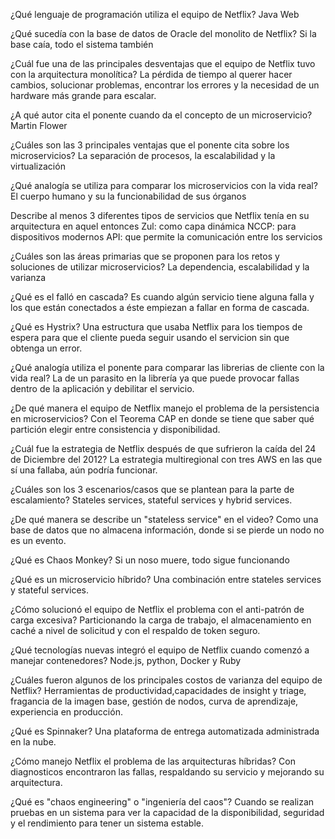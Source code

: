 ¿Qué lenguaje de programación utiliza el equipo de Netflix?
Java Web

¿Qué sucedía con la base de datos de Oracle del monolito de Netflix?
Si la base caía, todo el sistema también

¿Cuál fue una de las principales desventajas que el equipo de Netflix tuvo con la arquitectura monolítica?
La pérdida de tiempo al querer hacer cambios, solucionar problemas, encontrar los errores y la necesidad de un hardware más grande para escalar.

¿A qué autor cita el ponente cuando da el concepto de un microservicio?
Martin Flower

¿Cuáles son las 3 principales ventajas que el ponente cita sobre los microservicios?
La separación de procesos, la escalabilidad y la virtualización

¿Qué analogía se utiliza para comparar los microservicios con la vida real?
El cuerpo humano y su la funcionabilidad de sus órganos

Describe al menos 3 diferentes tipos de servicios que Netflix tenía en su arquitectura en aquel entonces
Zul: como capa dinámica
NCCP: para dispositivos modernos
API: que permite la comunicación entre los servicios

¿Cuáles son las áreas primarias que se proponen para los retos y soluciones de utilizar microservicios?
La dependencia, escalabilidad y la varianza

¿Qué es el falló en cascada?
Es cuando algún servicio tiene alguna falla y los que están conectados a éste empiezan a fallar en forma de cascada.

¿Qué es Hystrix?
Una estructura que usaba Netflix para los tiempos de espera para que el cliente pueda seguir usando el servicion sin que obtenga un error.

¿Qué analogía utiliza el ponente para comparar las librerias de cliente con la vida real?
La de un parasito en la librería ya que puede provocar fallas dentro de la aplicación y debilitar el servicio.

¿De qué manera el equipo de Netflix manejo el problema de la persistencia en microservicios?
Con el Teorema CAP en donde se tiene que saber qué partición elegir entre consistencia y disponibilidad.

¿Cuál fue la estrategia de Netflix después de que sufrieron la caída del 24 de Diciembre del 2012?
La estrategia multiregional con tres AWS en las que sí una fallaba, aún podría funcionar.

¿Cuáles son los 3 escenarios/casos que se plantean para la parte de escalamiento?
Stateles services, stateful services y hybrid services.

¿De qué manera se describe un "stateless service" en el video?
Como una base de datos que no almacena información, donde si se pierde un nodo no es un evento.

¿Qué es Chaos Monkey?
Si un noso muere, todo sigue funcionando

¿Qué es un microservicio híbrido?
Una combinación entre stateles services y stateful services.

¿Cómo solucionó el equipo de Netflix el problema con el anti-patrón de carga excesiva?
Particionando la carga de trabajo, el almacenamiento en caché a nivel de solicitud y con el respaldo de token seguro.

¿Qué tecnologías nuevas integró el equipo de Netflix cuando comenzó a manejar contenedores?
Node.js, python, Docker y Ruby

¿Cuáles fueron algunos de los principales costos de varianza del equipo de Netflix?
Herramientas de productividad,capacidades de insight y triage, fragancia de la imagen base, gestión de nodos, curva de aprendizaje, experiencia en producción.

¿Qué es Spinnaker?
Una plataforma de entrega automatizada administrada en la nube.

¿Cómo manejo Netflix el problema de las arquitecturas híbridas?
Con diagnosticos encontraron las fallas, respaldando su servicio y mejorando su arquitectura.

¿Qué es "chaos engineering" o "ingeniería del caos"?
Cuando se realizan pruebas en un sistema para ver la capacidad de la disponibilidad, seguridad y el rendimiento para tener un sistema estable.